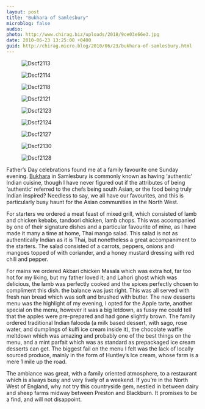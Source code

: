 ```yaml
---
layout: post
title: "Bukhara of Samlesbury"
microblog: false
audio: 
photo: http://www.chirag.biz/uploads/2018/9ce03e66e3.jpg
date: 2010-06-23 13:25:00 +0400
guid: http://chirag.micro.blog/2010/06/23/bukhara-of-samlesbury.html
---
```

<figure><img alt="Dscf2113" src="http://www.chirag.biz/uploads/2018/270d62baa2.jpg"></figure><figure><img alt="Dscf2114" src="http://www.chirag.biz/uploads/2018/e5a349a649.jpg"></figure><figure><img alt="Dscf2118" src="http://www.chirag.biz/uploads/2018/522afe7483.jpg"></figure><figure><img alt="Dscf2121" src="http://www.chirag.biz/uploads/2018/e2802541a1.jpg"></figure><figure><img alt="Dscf2123" src="http://www.chirag.biz/uploads/2018/b1e4e6d60e.jpg"></figure><figure><img alt="Dscf2124" src="http://www.chirag.biz/uploads/2018/23ec68380c.jpg"></figure><figure><img alt="Dscf2127" src="http://www.chirag.biz/uploads/2018/2d74b8a3c2.jpg"></figure><figure><img alt="Dscf2130" src="http://www.chirag.biz/uploads/2018/f0b88bc39e.jpg"></figure><figure><img alt="Dscf2128" src="http://www.chirag.biz/uploads/2018/9ce03e66e3.jpg"></figure><p>Father’s Day celebrations found me at a family favourite one Sunday evening. <a href="http://www.bukharasamlesbury.co.uk/" target="_blank">Bukhara</a> in Samlesbury is commonly known as having ‘authentic’ Indian cuisine, though I have never figured out if the attributes of being ‘authentic’ referred to the chefs being south Asian, or the food being truly Indian inspired? Needless to say, we all have our favourites, and this is particularly busy haunt for the Asian communities in the North West.</p>
<p>For starters we ordered a meat feast of mixed grill, which consisted of lamb and chicken kebabs, tandoori chicken, lamb chops. This was accompanied by one of their signature dishes and a particular favourite of mine, as I have made it many a time at home, Thai mango salad. This salad is not as authentically Indian as it is Thai, but nonetheless a great accompaniment to the starters. The salad consisted of a carrots, peppers, onions and mangoes topped of with coriander, and a honey mustard dressing with red chili and pepper.</p>
<p>For mains we ordered Akbari chicken Masala which was extra hot, far too hot for my liking, but my father loved it; and Lahori ghost which was delicious, the lamb was perfectly cooked and the spices perfectly chosen to compliment this dish. the balance was just right. This was all served with fresh nan bread which was soft and brushed with butter. The new desserts menu was the highlight of my evening, I opted for the Apple tarte, another special on the menu, however it was a big letdown, as fussy me could tell that the apples were pre-prepared and had gone slightly brown. The family ordered traditional Indian falooda (a milk based dessert, with sago, rose water, and dumplings of kulfi ice cream inside it), the chocolate waffle meltdown which was amazing and probably one of the best things on the menu, and a mint parfait which was as standard as prepackaged ice cream desserts can get. The biggest fail on the menu I felt was the lack of locally sourced produce, mainly in the form of Huntley’s Ice cream, whose farm is a mere 1 mile up the road.</p>
<p>The ambiance was great, with a family oriented atmosphere, to a restaurant which is always busy and very lively of a weekend. If you’re in the North West of England, why not try this countryside gem, nestled in between dairy and sheep farms midway between Preston and Blackburn. It promises to be a find, and will not disappoint.</p>
